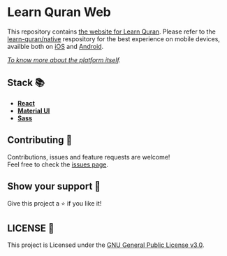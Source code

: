 # Learn Quran Web
This repository contains [the website for Learn Quran](https://learn-quran-remastered.firebaseapp.com). Please refer to the [learn-quran/native](https://github.com/learn-quran/native) respository for the best experience on mobile devices, availble both on [iOS](https://url.to.app.store) and [Android](https://url.to.google.play).

*[To know more about the platform itself](https://github.com/learn-quran/learn-quran).*

## Stack 📚
- **[React](https://reactjs.org)**
- **[Material UI](https://material-ui.com)**
- **[Sass](https://github.com/sass)**

## Contributing 🤝
Contributions, issues and feature requests are welcome! <br>
Feel free to check the  [issues page](https://github.com/learn-quran/web).

## Show your support 🥰
Give this project a  ⭐️ if you like it!

## LICENSE 📝
This project is Licensed under the [GNU General Public License v3.0](https://choosealicense.com/licenses/gpl-3.0/).
